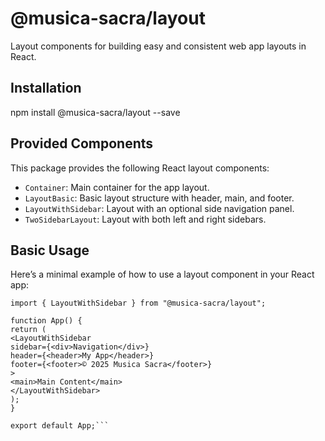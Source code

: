# @musica-sacra/layout

Layout components for building easy and consistent web app layouts in React.

## Installation

npm install @musica-sacra/layout --save

## Provided Components

This package provides the following React layout components:

- `Container`: Main container for the app layout.
- `LayoutBasic`: Basic layout structure with header, main, and footer.
- `LayoutWithSidebar`: Layout with an optional side navigation panel.
- `TwoSidebarLayout`: Layout with both left and right sidebars.

## Basic Usage

Here’s a minimal example of how to use a layout component in your React app:

```import React from "react";
import { LayoutWithSidebar } from "@musica-sacra/layout";

function App() {
return (
<LayoutWithSidebar
sidebar={<div>Navigation</div>}
header={<header>My App</header>}
footer={<footer>© 2025 Musica Sacra</footer>}
>
<main>Main Content</main>
</LayoutWithSidebar>
);
}

export default App;```
